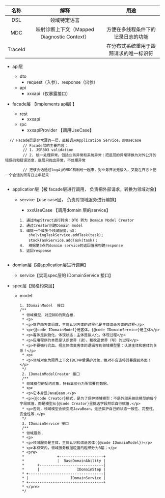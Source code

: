 |  名称   |                    解释                     |                  用途                  |
| :-----: | :-----------------------------------------: | :------------------------------------: |
|   DSL   |                领域特定语言                 |                                        |
|   MDC   | 映射诊断上下文（Mapped Diagnostic Context） |   方便在多线程条件下的记录日志的功能   |
| TraceId |                                             | 在分布式系统重用于跟踪请求的唯一标识符 |





- api层

  - dto
    - request（入参）、response（出参）
  - api
    - xxxapi（仅暴露接口）
- facade层  【implements  api层 】
  - rest
    - xxxapi
  - rpc
    - xxxapiProvider 【调用UseCase】

```
  // Facade层是非常薄的一层，直接调用Application Service，即UseCase
        // Facade层的主要内容：
        // 1. JSR303 validation
        // 2. 统一处理异常，包括业务异常和系统异常：把底层的异常转换为对外公开的错误码和错误消息，底层只抛出异常，不处理异常

        // 把该会话通过log4j的MDC机制统一起来，对业务开发无侵入，又能在日志上把一个会话的所有日志串起来
  
```

- application层【被 facade层进行调用， 负责把外部请求，转换为领域对象】

  - service【use case层， 负责对领域服务进行编排】

    - xxxUseCase 【调用domain 层的service】

    ```
    1. 通过MapStruct进行转换：DTO 转为 Domain Model Creator
    2. 通过Creator创建Domain model
    3. 编排一个或多个领域服务，如：
    	shelvingTaskService.addTask(task);
    	stockTaskService.addTask(task)；
    4.	根据第3点的domain service的返回值来构建response
    5. 返回response
    	

- domian层【被application层进行调用】
  - service【实现spec层的 IDomainService  接口】

- spec层【规格约束层】

  - model

    ```
    1. IDomainModel  接口
    /**
     * 领域模型，对应DDD的聚合根.
     * <p>
     * <p>世界由客体组成，主体认识客体的过程也是主体改造客体的过程</p>
     * <p>{@code IDomainModel}是客体，{@code IDomainService}是主体</p>
     * <p>客体是拟物化，体现状态；主体是拟人化，体现过程</p>
     * <p>应用程序的本质是认识世界（读），和改造世界（写）的过程</p>
     * <p>不要强行充血，把主体改变客体的逻辑写到领域模型里：认清主体和客体的关系！</p>
     * <p>
     * <p>领域对象为限界上下文(BC)中受保护对象，绝对不应该将其暴露到外面！</p>
     */
     2. IDomainModelCreator 接口
     /**
     * 领域模型的契约对象，持有业务行为所需要的数据.
     * <p>
     * <p>它本身是JavaBean.</p>
     * <p>{@code Creator}模式，是为了保护领域模型：不是外部系统给模型的每个字段赋值，而是模型从{@code Creator}里挑选字段然后自行赋值.</p>
     * <p>否则，领域模型会蜕变成JavaBean，无法保护自己的状态一致性、完整性、安全性等.</p>
     */
     3. IDomainService 接口
     /**
     * 领域服务.
     * <p>
     * <p>领域服务是主体，主体认识和改造客体({@code IDomainModel})</p>
     * <p>本框架内，领域服务根据粒度的粗细分为3层：</p>
     * <pre>
     *               +--------------------+
     *               |  BaseDomainAbility |
     *      +-----------------------------|
     *      |                 IDomainStep |
     * +----------------------------------|
     * |                   IDomainService |
     * +----------------------------------+
     * </pre>
     */
    ```

    
